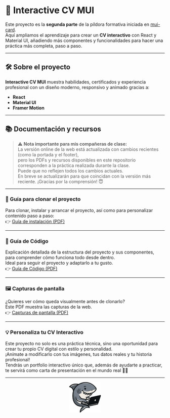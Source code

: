 # 🧠 Interactive CV MUI

Este proyecto es la **segunda parte** de la píldora formativa iniciada en [mui-card](https://github.com/Aday25/mui-card).  
Aquí ampliamos el aprendizaje para crear un **CV interactivo** con React y Material UI, añadiendo más componentes y funcionalidades para hacer una práctica más completa, paso a paso.

---

## 🛠️ Sobre el proyecto

**Interactive CV MUI** muestra habilidades, certificados y experiencia profesional con un diseño moderno, responsivo y animado gracias a:
- **React**
- **Material UI**
- **Framer Motion**

---

## 📚 Documentación y recursos

> ⚠️ **Nota importante para mis compañeras de clase:**  
> La versión online de la web está actualizada con cambios recientes (como la portada y el footer),  
> pero los PDFs y recursos disponibles en este repositorio corresponden a la práctica realizada durante la clase.  
> Puede que no reflejen todos los cambios actuales.  
> En breve se actualizarán para que coincidan con la versión más reciente. ¡Gracias por la comprensión! 😇

---

### 📄 Guía para clonar el proyecto

Para clonar, instalar y arrancar el proyecto, así como para personalizar contenido paso a paso:  
👉 [Guía de instalación (PDF)](https://github.com/Aday25/interactive-cv-mui/blob/main/public/guia-clonar.pdf)

---

### 📄 Guía de Código

Explicación detallada de la estructura del proyecto y sus componentes, para comprender cómo funciona todo desde dentro.  
Ideal para seguir el proyecto y adaptarlo a tu gusto.  
👉 [Guía de Código (PDF)](https://github.com/Aday25/interactive-cv-mui/blob/main/public/guia-codigo.pdf)

---

### 🖼️ Capturas de pantalla

¿Quieres ver cómo queda visualmente antes de clonarlo?  
Este PDF muestra las capturas de la web.  
👉 [Capturas de pantalla (PDF)](https://github.com/Aday25/interactive-cv-mui/blob/main/public/capturas-web.pdf)

---

### 💡 Personaliza tu CV Interactivo

Este proyecto no solo es una práctica técnica, sino una oportunidad para crear tu propio CV digital con estilo y personalidad.  
¡Anímate a modificarlo con tus imágenes, tus datos reales y tu historia profesional!  
Tendrás un portfolio interactivo único que, además de ayudarte a practicar, te servirá como carta de presentación en el mundo real 💼🚀

---

<p align="center">
  <img src="src/assets/logo.png" alt="Logo del proyecto" width="100" />
</p>
